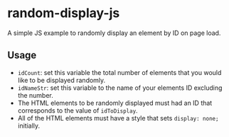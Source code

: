 # random-display-js
 A simple JS example to randomly display an element by ID on page load.

 ## Usage
 *  `idCount`: set this variable the total number of elements that you would like to be displayed randomly.
 *  `idNameStr`: set this variable to the name of your elements ID excluding the number.
 *  The HTML elements to be randomly displayed must had an ID that corresponds to the value of `idToDisplay`.
 *  All of the HTML elements must have a style that sets `display: none;` initially.
